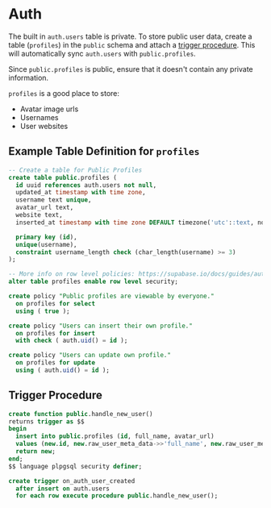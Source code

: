 # Auth

The built in `auth.users` table is private. To store public user data, create a table (`profiles`) in the `public` schema and attach a [trigger procedure](https://www.postgresql.org/docs/9.2/plpgsql-trigger.html). This will automatically sync `auth.users` with `public.profiles`.

Since `public.profiles` is public, ensure that it doesn't contain any private information.

`profiles` is a good place to store:

- Avatar image urls
- Usernames
- User websites

## Example Table Definition for `profiles`

```sql
-- Create a table for Public Profiles
create table public.profiles (
  id uuid references auth.users not null,
  updated_at timestamp with time zone,
  username text unique,
  avatar_url text,
  website text,
  inserted_at timestamp with time zone DEFAULT timezone('utc'::text, now()) NOT NULL,

  primary key (id),
  unique(username),
  constraint username_length check (char_length(username) >= 3)
);

-- More info on row level policies: https://supabase.io/docs/guides/auth#policy-examples
alter table profiles enable row level security;

create policy "Public profiles are viewable by everyone."
  on profiles for select
  using ( true );

create policy "Users can insert their own profile."
  on profiles for insert
  with check ( auth.uid() = id );

create policy "Users can update own profile."
  on profiles for update
  using ( auth.uid() = id );
```

## Trigger Procedure

```sql
create function public.handle_new_user()
returns trigger as $$
begin
  insert into public.profiles (id, full_name, avatar_url)
  values (new.id, new.raw_user_meta_data->>'full_name', new.raw_user_meta_data->>'avatar_url');
  return new;
end;
$$ language plpgsql security definer;

create trigger on_auth_user_created
  after insert on auth.users
  for each row execute procedure public.handle_new_user();
```
